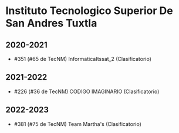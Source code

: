 # Instituto Tecnologico Superior De San Andres Tuxtla

## 2020-2021

- #351 (#65 de TecNM) InformaticaItssat_2 (Clasificatorio)

## 2021-2022

- #226 (#36 de TecNM) CODIGO IMAGINARIO (Clasificatorio)

## 2022-2023

- #381 (#75 de TecNM) Team Martha's (Clasificatorio)


